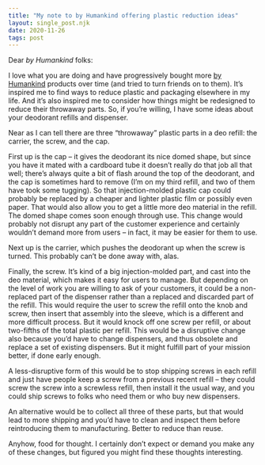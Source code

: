 ```yaml
---
title: "My note to by Humankind offering plastic reduction ideas"
layout: single_post.njk
date: 2020-11-26
tags: post
---
```


Dear _by Humankind_ folks:

I love what you are doing and have progressively bought more [by Humankind](https://byhumankind.com/) products over time (and tried to turn friends on to them). It’s inspired me to find ways to reduce plastic and packaging elsewhere in my life. And it’s also inspired me to consider how things might be redesigned to reduce their throwaway parts. So, if you’re willing, I have some ideas about your deodorant refills and dispenser.

Near as I can tell there are three “throwaway” plastic parts in a deo refill: the carrier, the screw, and the cap.

First up is the cap – it gives the deodorant its nice domed shape, but since you have it mated with a cardboard tube it doesn’t really do that job all that well; there’s always quite a bit of flash around the top of the deodorant, and the cap is sometimes hard to remove (I’m on my third refill, and two of them have took some tugging). So that injection-molded plastic cap could probably be replaced by a cheaper and lighter plastic film or possibly even paper. That would also allow you to get a little more deo material in the refill. The domed shape comes soon enough through use. This change would probably not disrupt any part of the customer experience and certainly wouldn’t demand more from users – in fact, it may be easier for them to use.

Next up is the carrier, which pushes the deodorant up when the screw is turned. This probably can’t be done away with, alas.

Finally, the screw. It’s kind of a big injection-molded part, and cast into the deo material, which makes it easy for users to manage. But depending on the level of work you are willing to ask of your customers, it could be a non-replaced part of the dispenser rather than a replaced and discarded part of the refill. This would require the user to screw the refill onto the knob and screw, then insert that assembly into the sleeve, which is a different and more difficult process. But it would knock off one screw per refill, or about two-fifths of the total plastic per refill. This would be a disruptive change also because you’d have to change dispensers, and thus obsolete and replace a set of existing dispensers. But it might fulfill part of your mission better, if done early enough.

A less-disruptive form of this would be to stop shipping screws in each refill and just have people keep a screw from a previous recent refill – they could screw the screw into a screwless refill, then install it the usual way, and you could ship screws to folks who need them or who buy new dispensers.

An alternative would be to collect all three of these parts, but that would lead to more shipping and you’d have to clean and inspect them before reintroducing them to manufacturing. Better to reduce than reuse.

Anyhow, food for thought. I certainly don’t expect or demand you make any of these changes, but figured you might find these thoughts interesting.
